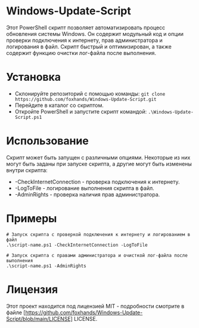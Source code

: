 # Windows-Update-Script
Этот PowerShell скрипт позволяет автоматизировать процесс обновления системы Windows.
Он содержит модульный код и опции проверки подключения к интернету, прав администратора и логирования в файл.
Скрипт быстрый и оптимизирован, а также содержит функцию очистки лог-файла после выполнения.

# Установка
- Склонируйте репозиторий с помощью команды: ``` git clone https://github.com/foxhands/Windows-Update-Script.git ```
- Перейдите в каталог со скриптом.
- Откройте PowerShell и запустите скрипт командой: ```.\Windows-Update-Script.ps1```

# Использование
Скрипт может быть запущен с различными опциями.
Некоторые из них могут быть заданы при запуске скрипта, а другие могут быть изменены внутри скрипта:
* -CheckInternetConnection - проверка подключения к интернету.
* -LogToFile - логирование выполнения скрипта в файл.
* -AdminRights - проверка наличия прав администратора.

# Примеры
```
# Запуск скрипта с проверкой подключения к интернету и логированием в файл
.\script-name.ps1 -CheckInternetConnection -LogToFile

# Запуск скрипта с правами администратора и очисткой лог-файла после выполнения
.\script-name.ps1 -AdminRights
```
# Лицензия
Этот проект находится под лицензией MIT - подробности смотрите в файле [https://github.com/foxhands/Windows-Update-Script/blob/main/LICENSE] LICENSE.
